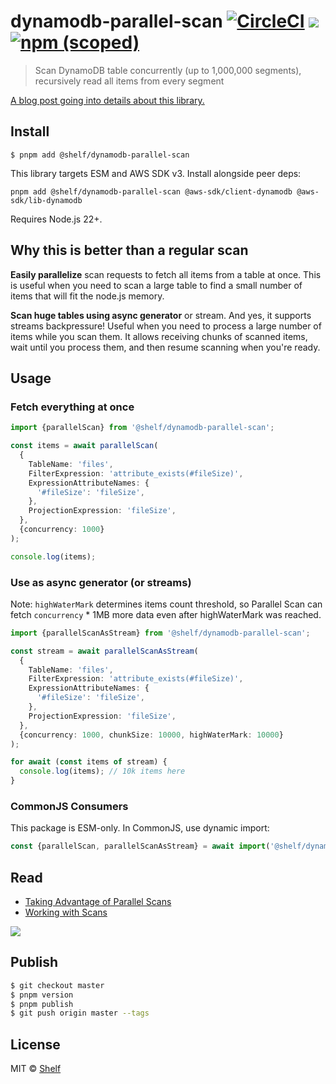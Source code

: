 # dynamodb-parallel-scan [![CircleCI](https://circleci.com/gh/shelfio/dynamodb-parallel-scan/tree/master.svg?style=svg)](https://circleci.com/gh/shelfio/dynamodb-parallel-scan/tree/master) ![](https://img.shields.io/badge/code_style-prettier-ff69b4.svg) [![npm (scoped)](https://img.shields.io/npm/v/@shelf/dynamodb-parallel-scan.svg)](https://www.npmjs.com/package/@shelf/dynamodb-parallel-scan)

> Scan DynamoDB table concurrently (up to 1,000,000 segments), recursively read all items from every segment

[A blog post going into details about this library.](https://vladholubiev.medium.com/how-to-scan-a-23-gb-dynamodb-table-in-1-minute-110730879e2b)

## Install

```
$ pnpm add @shelf/dynamodb-parallel-scan
```

This library targets ESM and AWS SDK v3. Install alongside peer deps:

```
pnpm add @shelf/dynamodb-parallel-scan @aws-sdk/client-dynamodb @aws-sdk/lib-dynamodb
```

Requires Node.js 22+.

## Why this is better than a regular scan

**Easily parallelize** scan requests to fetch all items from a table at once.
This is useful when you need to scan a large table to find a small number of items that will fit the node.js memory.

**Scan huge tables using async generator** or stream.
And yes, it supports streams backpressure!
Useful when you need to process a large number of items while you scan them.
It allows receiving chunks of scanned items, wait until you process them, and then resume scanning when you're ready.

## Usage

### Fetch everything at once

```ts
import {parallelScan} from '@shelf/dynamodb-parallel-scan';

const items = await parallelScan(
  {
    TableName: 'files',
    FilterExpression: 'attribute_exists(#fileSize)',
    ExpressionAttributeNames: {
      '#fileSize': 'fileSize',
    },
    ProjectionExpression: 'fileSize',
  },
  {concurrency: 1000}
);

console.log(items);
```

### Use as async generator (or streams)

Note: `highWaterMark` determines items count threshold, so Parallel Scan can fetch `concurrency` \* 1MB more data even after highWaterMark was reached.

```ts
import {parallelScanAsStream} from '@shelf/dynamodb-parallel-scan';

const stream = await parallelScanAsStream(
  {
    TableName: 'files',
    FilterExpression: 'attribute_exists(#fileSize)',
    ExpressionAttributeNames: {
      '#fileSize': 'fileSize',
    },
    ProjectionExpression: 'fileSize',
  },
  {concurrency: 1000, chunkSize: 10000, highWaterMark: 10000}
);

for await (const items of stream) {
  console.log(items); // 10k items here
}
```

### CommonJS Consumers

This package is ESM-only. In CommonJS, use dynamic import:

```js
const {parallelScan, parallelScanAsStream} = await import('@shelf/dynamodb-parallel-scan');
```

## Read

- [Taking Advantage of Parallel Scans](https://docs.aws.amazon.com/amazondynamodb/latest/developerguide/bp-query-scan.html)
- [Working with Scans](https://docs.aws.amazon.com/amazondynamodb/latest/developerguide/Scan.html)

![](https://docs.aws.amazon.com/amazondynamodb/latest/developerguide/images/ParallelScan.png)

## Publish

```sh
$ git checkout master
$ pnpm version
$ pnpm publish
$ git push origin master --tags
```

## License

MIT © [Shelf](https://shelf.io)
